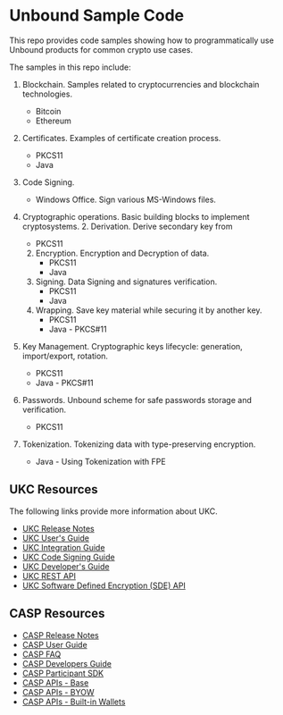 # Unbound Sample Code
This repo provides code samples showing how to programmatically use Unbound products for common crypto use cases.

The samples in this repo include:
1. Blockchain. Samples related to cryptocurrencies and blockchain technologies.
    - Bitcoin
    - Ethereum
1. Certificates. Examples of certificate creation process. 
    - PKCS11
    - Java
1. Code Signing. 
    - Windows Office. Sign various MS-Windows files.
1. Cryptographic operations. Basic building blocks to implement cryptosystems.
	2. Derivation. Derive secondary key from 
	- PKCS11
	2. Encryption.  Encryption and Decryption of data.
		- PKCS11
		- Java
	2. Signing. Data Signing and signatures verification.
		- PKCS11
		- Java
	2. Wrapping. Save key material while securing it by another key.
		- PKCS11
		- Java - PKCS#11

1. Key Management. Cryptographic keys lifecycle: generation, import/export, rotation.
    - PKCS11
    - Java - PKCS#11
1. Passwords. Unbound scheme for safe passwords storage and verification.
    - PKCS11
1. Tokenization. Tokenizing data with type-preserving encryption.
    - Java - Using Tokenization with FPE 

## UKC Resources

The following links provide more information about UKC.

- [UKC Release Notes](https://www.unboundtech.com/docs/UKC/UKC_Release_Notes/HTML/Content/Products/Unbound_Cover_Page.htm)
- [UKC User's Guide](https://www.unboundtech.com/docs/UKC/UKC_User_Guide/HTML/Content/Products/Unbound_Cover_Page.htm)
- [UKC Integration Guide](https://www.unboundtech.com/docs/UKC/UKC_Integration_Guide/HTML/Content/Products/Unbound_Cover_Page.htm)
- [UKC Code Signing Guide](https://www.unboundtech.com/docs/UKC/UKC_Code_Signing_IG/HTML/Content/Products/Unbound_Cover_Page.htm)
- [UKC Developer's Guide](https://www.unboundtech.com/docs/UKC/UKC_Integration_Guide/HTML/Content/Products/Unbound_Cover_Page.htm)
- [UKC REST API](https://unboundtech.com/docs/ukc_rest/ukc.html)
- [UKC Software Defined Encryption (SDE) API](https://www.unboundtech.com/docs/UKC/SDE/index.html)

## CASP Resources

- [CASP Release Notes](https://www.unboundtech.com/docs/CASP/CASP_Release_Notes-HTML/Content/Products/Unbound_Cover_Page.htm)
- [CASP User Guide](https://www.unboundtech.com/docs/CASP/CASP_User_Guide-HTML/Content/Products/Unbound_Cover_Page.htm)
- [CASP FAQ](https://www.unboundtech.com/docs/CASP/CASP_FAQ-HTML/Content/Products/Unbound_Cover_Page.htm)
- [CASP Developers Guide](https://www.unboundtech.com/docs/CASP/CASP_Developers_Guide-HTML/Content/Products/Unbound_Cover_Page.htm)
- [CASP Participant SDK](https://www.unboundtech.com/docs/CASP/CASP_Participant_SDK-HTML/Content/Products/Unbound_Cover_Page.htm)
- [CASP APIs - Base](https://www.unboundtech.com/docs/CASP/API/casp-base.html)
- [CASP APIs - BYOW](https://www.unboundtech.com/docs/CASP/API/casp-byow.html)
- [CASP APIs - Built-in Wallets](https://www.unboundtech.com/docs/CASP/API/casp-coin.html)
